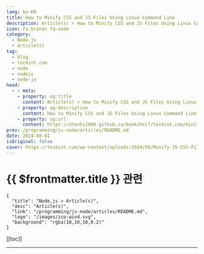 ```yaml
---
lang: ko-KR
title: How to Minify CSS and JS Files Using Linux Command Line
description: Article(s) > How to Minify CSS and JS Files Using Linux Command Line
icon: fa-brands fa-node
category:
  - Node.js
  - Article(s)
tag: 
  - blog
  - tecmint.com
  - node
  - nodejs
  - node-js
head:
  - - meta:
    - property: og:title
      content: Article(s) > How to Minify CSS and JS Files Using Linux Command Line
    - property: og:description
      content: How to Minify CSS and JS Files Using Linux Command Line
    - property: og:url
      content: https://chanhi2000.github.io/bookshelf/tecmint.com/minify-css-and-js-files-linux.html
prev: /programming/js-node/articles/README.md
date: 2024-08-01
isOriginal: false
cover: https://tecmint.com/wp-content/uploads/2024/08/Minify-JS-CSS-Files-in-Linux.webp
---
```


# {{ $frontmatter.title }} 관련

```component VPCard
{
  "title": "Node.js > Article(s)",
  "desc": "Article(s)",
  "link": "/programming/js-node/articles/README.md",
  "logo": "/images/ico-wind.svg",
  "background": "rgba(10,10,10,0.2)"
}
```

[[toc]]

---

<SiteInfo
  name="How to Minify CSS and JS Files Using Linux Command Line"
  desc="This article will guide you through the process of minifying CSS and JS files using the Linux command line interface (CLI) with UglifyJS and UglifyCSS tools."
  url="https://tecmint.com/minify-css-and-js-files-linux/"
  logo="https://tecmint.com/wp-content/uploads/2020/07/favicon.ico"
  preview="https://tecmint.com/wp-content/uploads/2024/08/Minify-JS-CSS-Files-in-Linux.webp"/>

<!-- TODO: 작성 -->

